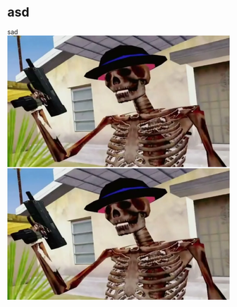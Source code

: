 # asd
sad
![Image alt](https://github.com/Sahch1ik/asd/blob/main/12.png)
![Image alt](https://github.com/Sahch1ik/asd/blob/main/12.png)

